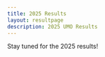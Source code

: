```yaml
---
title: 2025 Results
layout: resultpage
description: 2025 UMO Results
---
```


Stay tuned for the 2025 results!

<!--
Congratulations to all the participants in the 2025 Utah Math Olympiad. We especially congratulate the top 10 places in the state of Utah:

| Rank | Name | Score | School | Grade | Prize |
| --- | --- | --- | --- | --- | --- |

Additionally, the graders would like to award $20 for the best solution to each of the following problems:

| Problem | Name | School | Grade | Prize |
| --- | --- | --- | --- | --- |

The scores of all participants are included in the link below. If you opted to receive scores and comments by email, you should also have received that email. If you cannot remember your ID number, or have any issue receiving your score and comments, please email [{{site.author_email}}](mailto:{{site.author_email}}) using the email that you gave us when you registered for the contest, and we will assist you.

[2025 UMO Scores](/doc/2025UMOscores.pdf) -->
